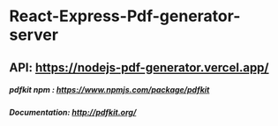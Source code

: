 # React-Express-Pdf-generator-server

## API: https://nodejs-pdf-generator.vercel.app/

##### pdfkit npm : https://www.npmjs.com/package/pdfkit
##### Documentation: http://pdfkit.org/
